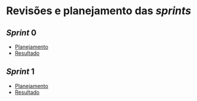 # Revisões e planejamento das <i>sprints</i>

## <i>Sprint</i> 0

- [Planejamento](/plan_sprint0.md)
- [Resultado](/res_sprint0.md) 

## <i>Sprint</i> 1

- [Planejamento](/plan_sprint1.md)
- [Resultado](/res_sprint1.md) 
